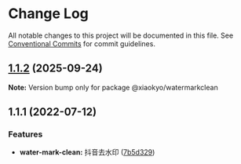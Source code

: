 # Change Log

All notable changes to this project will be documented in this file.
See [Conventional Commits](https://conventionalcommits.org) for commit guidelines.

## [1.1.2](https://github.com/xiaokyo/xiaokyo-packages/compare/@xiaokyo/watermarkclean@1.1.1...@xiaokyo/watermarkclean@1.1.2) (2025-09-24)

**Note:** Version bump only for package @xiaokyo/watermarkclean





## 1.1.1 (2022-07-12)


### Features

* **water-mark-clean:** 抖音去水印 ([7b5d329](https://github.com/xiaokyo/xiaokyo-packages/commit/7b5d3297d7a88c8338308604b1f78ee1c1c54684))
